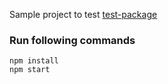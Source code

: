 Sample project to test [test-package](https://www.npmjs.com/package/@onkarruikar/test-package)

### Run following commands
```
npm install
npm start
```

